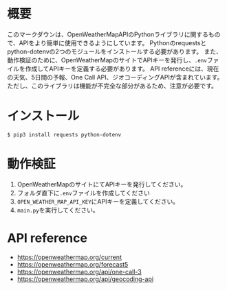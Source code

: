 # 概要
このマークダウンは、OpenWeatherMapAPIのPythonライブラリに関するもので、APIをより簡単に使用できるようにしています。
Pythonのrequestsとpython-dotenvの2つのモジュールをインストールする必要があります。
また、動作検証のために、OpenWeatherMapのサイトでAPIキーを発行し、`.env`ファイルを作成してAPIキーを定義する必要があります。
API referenceには、現在の天気、5日間の予報、One Call API、ジオコーディングAPIが含まれています。
ただし、このライブラリは機能が不完全な部分があるため、注意が必要です。

# インストール
```shell:
$ pip3 install requests python-dotenv
```

# 動作検証
1. OpenWeatherMapのサイトにてAPIキーを発行してください。
2. フォルダ直下に`.env`ファイルを作成してください
3. `OPEN_WEATHER_MAP_API_KEY`にAPIキーを定義してください。
4. `main.py`を実行してください。

# API reference
- https://openweathermap.org/current
- https://openweathermap.org/forecast5
- https://openweathermap.org/api/one-call-3
- https://openweathermap.org/api/geocoding-api